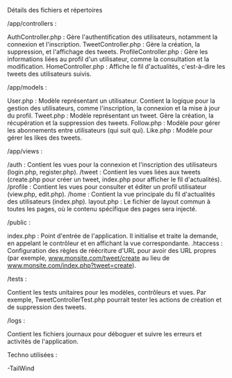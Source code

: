 Détails des fichiers et répertoires

/app/controllers :

AuthController.php : Gère l'authentification des utilisateurs, notamment la connexion et l'inscription.
TweetController.php : Gère la création, la suppression, et l'affichage des tweets.
ProfileController.php : Gère les informations liées au profil d'un utilisateur, comme la consultation et la modification.
HomeController.php : Affiche le fil d'actualités, c'est-à-dire les tweets des utilisateurs suivis.

/app/models :

User.php : Modèle représentant un utilisateur. Contient la logique pour la gestion des utilisateurs, comme l'inscription, la connexion et la mise à jour du profil.
Tweet.php : Modèle représentant un tweet. Gère la création, la récupération et la suppression des tweets.
Follow.php : Modèle pour gérer les abonnements entre utilisateurs (qui suit qui).
Like.php : Modèle pour gérer les likes des tweets.

/app/views :

/auth : Contient les vues pour la connexion et l'inscription des utilisateurs (login.php, register.php).
/tweet : Contient les vues liées aux tweets (create.php pour créer un tweet, index.php pour afficher le fil d'actualités).
/profile : Contient les vues pour consulter et éditer un profil utilisateur (view.php, edit.php).
/home : Contient la vue principale du fil d'actualités des utilisateurs (index.php).
layout.php : Le fichier de layout commun à toutes les pages, où le contenu spécifique des pages sera injecté.

/public :

index.php : Point d'entrée de l'application. Il initialise et traite la demande, en appelant le contrôleur et en affichant la vue correspondante.
.htaccess : Configuration des règles de réécriture d'URL pour avoir des URL propres (par exemple, www.monsite.com/tweet/create au lieu de www.monsite.com/index.php?tweet=create).

/tests :

Contient les tests unitaires pour les modèles, contrôleurs et vues. Par exemple, TweetControllerTest.php pourrait tester les actions de création et de suppression des tweets.

/logs :

Contient les fichiers journaux pour déboguer et suivre les erreurs et activités de l'application.

Techno utilisées :

-TailWind